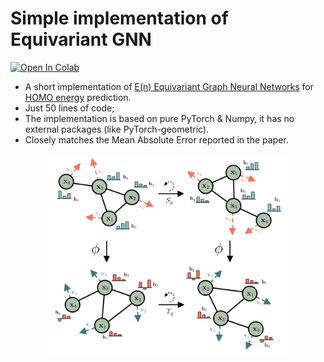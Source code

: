 # Simple implementation of Equivariant GNN


[![Open In Colab](https://colab.research.google.com/assets/colab-badge.svg)](https://colab.research.google.com/github/senya-ashukha/simple-equivariant-gnn/blob/main/simple-egnn.ipynb)

- A short implementation of [E(n) Equivariant Graph Neural Networks](https://arxiv.org/pdf/2102.09844.pdf) for [HOMO energy](https://en.wikipedia.org/wiki/HOMO_and_LUMO) prediction.
- Just 50 lines of code; 
- The implementation is based on pure PyTorch & Numpy, it has no external packages (like PyTorch-geometric).
- Closely matches the Mean Absolute Error reported in the paper.

<p align="center">
<img height="320" src="egnn.png"/>
</p>
